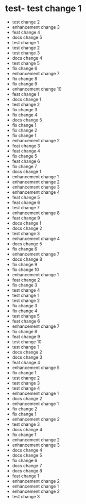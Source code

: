 # test- test change 1
- test change 2
- enhancement change 3
- feat change 4
- docs change 5
- test change 1
- test change 2
- test change 3
- docs change 4
- test change 5
- fix change 6
- enhancement change 7
- fix change 8
- fix change 9
- enhancement change 10
- feat change 1
- docs change 1
- test change 2
- fix change 3
- fix change 4
- docs change 5
- fix change 1
- fix change 2
- fix change 1
- enhancement change 2
- feat change 3
- feat change 4
- fix change 5
- feat change 6
- fix change 7
- docs change 1
- enhancement change 1
- enhancement change 2
- enhancement change 3
- enhancement change 4
- feat change 5
- feat change 6
- test change 7
- enhancement change 8
- feat change 9
- docs change 1
- docs change 2
- test change 3
- enhancement change 4
- docs change 5
- fix change 6
- enhancement change 7
- docs change 8
- fix change 9
- fix change 10
- enhancement change 1
- feat change 2
- fix change 3
- test change 4
- test change 1
- test change 2
- fix change 3
- fix change 4
- test change 5
- feat change 6
- enhancement change 7
- fix change 8
- feat change 9
- test change 10
- test change 1
- docs change 2
- docs change 3
- feat change 4
- enhancement change 5
- fix change 1
- test change 2
- test change 3
- test change 4
- enhancement change 1
- docs change 2
- enhancement change 1
- fix change 2
- fix change 1
- enhancement change 2
- test change 3
- docs change 4
- fix change 1
- enhancement change 2
- enhancement change 3
- docs change 4
- docs change 5
- fix change 6
- docs change 7
- docs change 8
- feat change 1
- enhancement change 2
- enhancement change 1
- enhancement change 2
- test change 3
